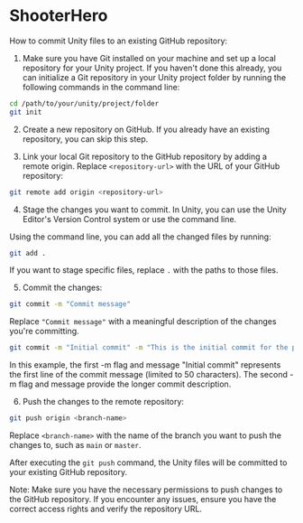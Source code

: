 # ShooterHero

How to commit Unity files to an existing GitHub repository:

1. Make sure you have Git installed on your machine and set up a local repository for your Unity project. If you haven't done this already, you can initialize a Git repository in your Unity project folder by running the following commands in the command line:

```bash
cd /path/to/your/unity/project/folder
git init
```

2. Create a new repository on GitHub. If you already have an existing repository, you can skip this step.

3. Link your local Git repository to the GitHub repository by adding a remote origin. Replace `<repository-url>` with the URL of your GitHub repository:

```bash
git remote add origin <repository-url>
```

4. Stage the changes you want to commit. In Unity, you can use the Unity Editor's Version Control system or use the command line.

Using the command line, you can add all the changed files by running:

```bash
git add .
```

If you want to stage specific files, replace `.` with the paths to those files.

5. Commit the changes:

```bash
git commit -m "Commit message"
```

Replace `"Commit message"` with a meaningful description of the changes you're committing.

```bash
git commit -m "Initial commit" -m "This is the initial commit for the project. It includes the basic folder structure, assets, and initial configuration files. More details about the project setup can be found in the README.md file."
```

In this example, the first -m flag and message "Initial commit" represents the first line of the commit message (limited to 50 characters). The second -m flag and message provide the longer commit description.

6. Push the changes to the remote repository:

```bash
git push origin <branch-name>
```

Replace `<branch-name>` with the name of the branch you want to push the changes to, such as `main` or `master`.

After executing the `git push` command, the Unity files will be committed to your existing GitHub repository.

Note: Make sure you have the necessary permissions to push changes to the GitHub repository. If you encounter any issues, ensure you have the correct access rights and verify the repository URL.
